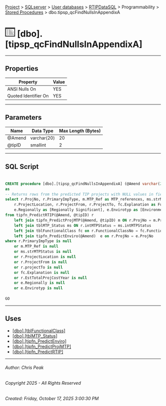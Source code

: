 #### 

[Project](../../../../../index.md) > [SQLserver](../../../../index.md) > [User databases](../../../index.md) > [RTIPDataSQL](../../index.md) > Programmability > [Stored Procedures](Stored_Procedures.md) > dbo.tipsp_qcFindNullsInAppendixA

# ![Stored Procedures](../../../../../Images/StoredProcedure32.png) [dbo].[tipsp_qcFindNullsInAppendixA]

---

## <a name="#properties"></a>Properties

| Property | Value |
|---|---|
| ANSI Nulls On | YES |
| Quoted Identifier On | YES |


---

## <a name="#parameters"></a>Parameters

| Name | Data Type | Max Length (Bytes) |
|---|---|---|
| @Amend | varchar(20) | 20 |
| @tipID | smallint | 2 |


---

## <a name="#sqlscript"></a>SQL Script

```sql

CREATE procedure [dbo].[tipsp_qcFindNullsInAppendixA] (@Amend varchar(20), @tipID smallint)
as
-- Returns rows from the predicted TIP projects with NULL values in fields that show up in Appendix A
select r.ProjNo, r.PrimaryImpType, m.MTP_Ref as MTP_references, ms.strMTPStatus as [MTP Status],
	r.ProjectLocation, r.ProjectFrom, r.ProjectTo, fc.Explanation as FunctionalClass, r.EstTotalProjCostYear as [Year of expenditure for total cost],
	e.Regionally as [Regionally Significant], e.Envirotyp as [Environmental Status]
from tipfn_PredictRTIP(@Amend, @tipID) r
	left join tipfn_PredictProjMTP(@Amend, @tipID) m ON r.ProjNo = m.ProjNo
	left join tblMTP_Status ms ON r.intMTPStatus = ms.intMTPStatus
	left join tblFunctionalClass fc on r.FunctionalClassNo = fc.FunctionalClassNo
	left join tipfn_PredictEnviro(@Amend)  e on r.ProjNo = e.ProjNo
where r.PrimaryImpType is null
	or m.MTP_Ref is null
	or ms.strMTPStatus is null
	or r.ProjectLocation is null
	or r.ProjectFrom is null
	or r.projectTo is null
	or fc.Explanation is null
	or r.EstTotalProjCostYear is null
	or e.Regionally is null
	or e.Envirotyp is null

GO

```


---

## <a name="#uses"></a>Uses

* [[dbo].[tblFunctionalClass]](../../Tables/dbo_tblFunctionalClass.md)
* [[dbo].[tblMTP_Status]](../../Tables/dbo_tblMTP_Status.md)
* [[dbo].[tipfn_PredictEnviro]](../Functions/Table-valued_Functions/dbo_tipfn_PredictEnviro.md)
* [[dbo].[tipfn_PredictProjMTP]](../Functions/Table-valued_Functions/dbo_tipfn_PredictProjMTP.md)
* [[dbo].[tipfn_PredictRTIP]](../Functions/Table-valued_Functions/dbo_tipfn_PredictRTIP.md)


---

###### Author:  Chris Peak

###### Copyright 2025 - All Rights Reserved

###### Created: Friday, October 17, 2025 3:00:30 PM


